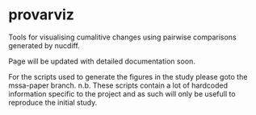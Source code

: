 # provarviz

Tools for visualising cumalitive changes using pairwise comparisons generated by nucdiff.

Page will be updated with detailed documentation soon.

For the scripts used to generate the figures in the study please goto the mssa-paper branch.
n.b. These scripts contain a lot of hardcoded information specific to the project and as such will only be usefull to reproduce the initial study.
